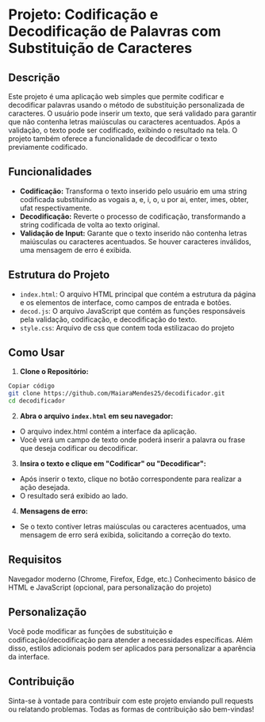 # Projeto: Codificação e Decodificação de Palavras com Substituição de Caracteres

## Descrição
Este projeto é uma aplicação web simples que permite codificar e decodificar palavras usando o método de substituição personalizada de caracteres. O usuário pode inserir um texto, que será validado para garantir que não contenha letras maiúsculas ou caracteres acentuados. Após a validação, o texto pode ser codificado, exibindo o resultado na tela. O projeto também oferece a funcionalidade de decodificar o texto previamente codificado.

## Funcionalidades
- **Codificação:** Transforma o texto inserido pelo usuário em uma string codificada substituindo as vogais a, e, i, o, u por ai, enter, imes, obter, ufat respectivamente.
- **Decodificação:** Reverte o processo de codificação, transformando a string codificada de volta ao texto original.
- **Validação de Input:** Garante que o texto inserido não contenha letras maiúsculas ou caracteres acentuados. Se houver caracteres inválidos, uma mensagem de erro é exibida.


## Estrutura do Projeto
- `index.html`: O arquivo HTML principal que contém a estrutura da página e os elementos de interface, como campos de entrada e botões.
- `decod.js`: O arquivo JavaScript que contém as funções responsáveis pela validação, codificação, e decodificação do texto.
- `style.css`: Arquivo de css que contem toda estilizacao do projeto

## Como Usar
1. **Clone o Repositório:**
```bash
Copiar código
git clone https://github.com/MaiaraMendes25/decodificador.git
cd decodificador
```

2. **Abra o arquivo `index.html` em seu navegador:**
- O arquivo index.html contém a interface da aplicação.
- Você verá um campo de texto onde poderá inserir a palavra ou frase que deseja codificar ou decodificar.

3. **Insira o texto e clique em "Codificar" ou "Decodificar":**
- Após inserir o texto, clique no botão correspondente para realizar a ação desejada.
- O resultado será exibido ao lado.

4. **Mensagens de erro:**
- Se o texto contiver letras maiúsculas ou caracteres acentuados, uma mensagem de erro será exibida, solicitando a correção do texto.

## Requisitos
Navegador moderno (Chrome, Firefox, Edge, etc.)
Conhecimento básico de HTML e JavaScript (opcional, para personalização do projeto)

## Personalização
Você pode modificar as funções de substituição e codificação/decodificação para atender a necessidades específicas. Além disso, estilos adicionais podem ser aplicados para personalizar a aparência da interface.

## Contribuição
Sinta-se à vontade para contribuir com este projeto enviando pull requests ou relatando problemas. Todas as formas de contribuição são bem-vindas!
